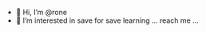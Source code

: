 - 👋 Hi, I’m @rone 
- 👀 I’m interested in save for save learning ...
   reach me ...

<!---
Qristane/Qristane is a ✨ special ✨ repository because its `README.md` (this file) appears on your GitHub profile.
You can click the Preview link to take a look at your changes.
--->
